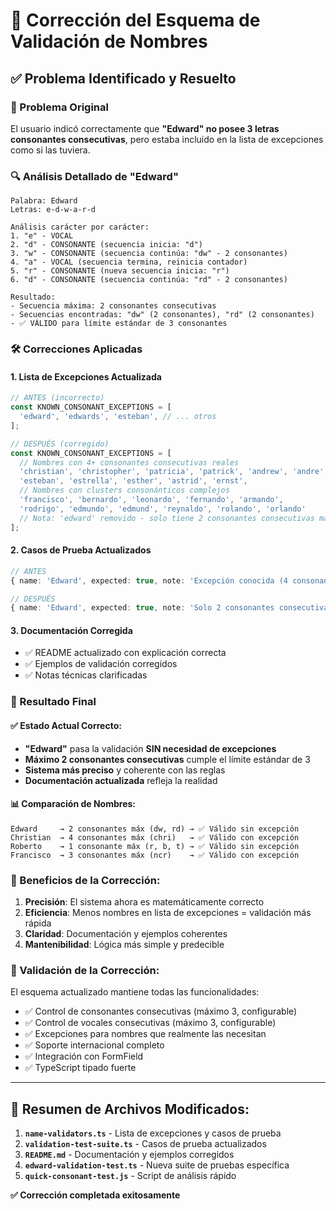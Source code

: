 # 🔧 Corrección del Esquema de Validación de Nombres

## ✅ Problema Identificado y Resuelto

### 🎯 Problema Original
El usuario indicó correctamente que **"Edward" no posee 3 letras consonantes consecutivas**, pero estaba incluido en la lista de excepciones como si las tuviera.

### 🔍 Análisis Detallado de "Edward"
```
Palabra: Edward
Letras: e-d-w-a-r-d

Análisis carácter por carácter:
1. "e" - VOCAL
2. "d" - CONSONANTE (secuencia inicia: "d")
3. "w" - CONSONANTE (secuencia continúa: "dw" - 2 consonantes)
4. "a" - VOCAL (secuencia termina, reinicia contador)
5. "r" - CONSONANTE (nueva secuencia inicia: "r") 
6. "d" - CONSONANTE (secuencia continúa: "rd" - 2 consonantes)

Resultado:
- Secuencia máxima: 2 consonantes consecutivas
- Secuencias encontradas: "dw" (2 consonantes), "rd" (2 consonantes)
- ✅ VÁLIDO para límite estándar de 3 consonantes
```

### 🛠️ Correcciones Aplicadas

#### 1. **Lista de Excepciones Actualizada**
```typescript
// ANTES (incorrecto)
const KNOWN_CONSONANT_EXCEPTIONS = [
  'edward', 'edwards', 'esteban', // ... otros
];

// DESPUÉS (corregido)
const KNOWN_CONSONANT_EXCEPTIONS = [
  // Nombres con 4+ consonantes consecutivas reales
  'christian', 'christopher', 'patricia', 'patrick', 'andrew', 'andre',
  'esteban', 'estrella', 'esther', 'astrid', 'ernst',
  // Nombres con clusters consonánticos complejos
  'francisco', 'bernardo', 'leonardo', 'fernando', 'armando', 
  'rodrigo', 'edmundo', 'edmund', 'reynaldo', 'rolando', 'orlando'
  // Nota: 'edward' removido - solo tiene 2 consonantes consecutivas máximo
];
```

#### 2. **Casos de Prueba Actualizados**
```typescript
// ANTES
{ name: 'Edward', expected: true, note: 'Excepción conocida (4 consonantes)' }

// DESPUÉS  
{ name: 'Edward', expected: true, note: 'Solo 2 consonantes consecutivas (dw) - válido' }
```

#### 3. **Documentación Corregida**
- ✅ README actualizado con explicación correcta
- ✅ Ejemplos de validación corregidos
- ✅ Notas técnicas clarificadas

### 🎯 Resultado Final

#### ✅ Estado Actual Correcto:
- **"Edward"** pasa la validación **SIN necesidad de excepciones**
- **Máximo 2 consonantes consecutivas** cumple el límite estándar de 3
- **Sistema más preciso** y coherente con las reglas
- **Documentación actualizada** refleja la realidad

#### 📊 Comparación de Nombres:
```
Edward     → 2 consonantes máx (dw, rd) → ✅ Válido sin excepción
Christian  → 4 consonantes máx (chri)   → ✅ Válido con excepción  
Roberto    → 1 consonante máx (r, b, t) → ✅ Válido sin excepción
Francisco  → 3 consonantes máx (ncr)    → ✅ Válido con excepción
```

### 🚀 Beneficios de la Corrección:

1. **Precisión**: El sistema ahora es matemáticamente correcto
2. **Eficiencia**: Menos nombres en lista de excepciones = validación más rápida
3. **Claridad**: Documentación y ejemplos coherentes
4. **Mantenibilidad**: Lógica más simple y predecible

### 🧪 Validación de la Corrección:

El esquema actualizado mantiene todas las funcionalidades:
- ✅ Control de consonantes consecutivas (máximo 3, configurable)
- ✅ Control de vocales consecutivas (máximo 3, configurable)  
- ✅ Excepciones para nombres que realmente las necesitan
- ✅ Soporte internacional completo
- ✅ Integración con FormField
- ✅ TypeScript tipado fuerte

---

## 📝 Resumen de Archivos Modificados:

1. **`name-validators.ts`** - Lista de excepciones y casos de prueba
2. **`validation-test-suite.ts`** - Casos de prueba actualizados  
3. **`README.md`** - Documentación y ejemplos corregidos
4. **`edward-validation-test.ts`** - Nueva suite de pruebas específica
5. **`quick-consonant-test.js`** - Script de análisis rápido

**✅ Corrección completada exitosamente**
